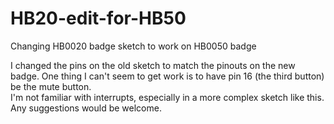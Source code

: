 # HB20-edit-for-HB50
Changing HB0020 badge sketch to work on HB0050 badge

I changed the pins on the old sketch to match the pinouts on the new badge.
One thing I can't seem to get work is to have pin 16 (the third button) be the mute button.  
I'm not familiar with interrupts, especially in a more complex sketch like this.  Any suggestions would be welcome.
